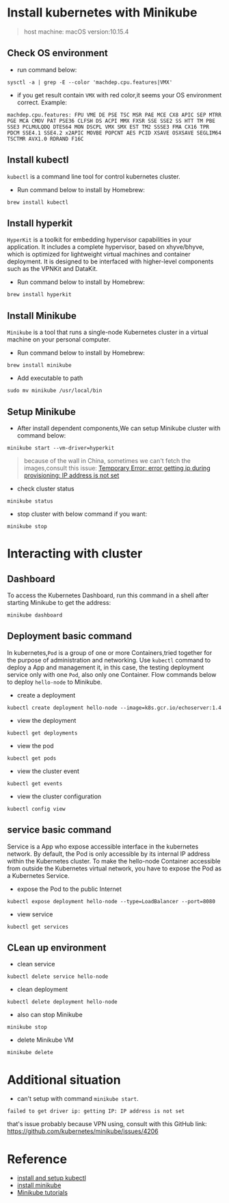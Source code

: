 # Install kubernetes with Minikube
> host machine: macOS version:10.15.4 

## Check OS environment 
- run command below:
```shell 
sysctl -a | grep -E --color 'machdep.cpu.features|VMX'
```
- if you get result contain `VMX` with red color,it seems your OS environment correct. Example:
```
machdep.cpu.features: FPU VME DE PSE TSC MSR PAE MCE CX8 APIC SEP MTRR PGE MCA CMOV PAT PSE36 CLFSH DS ACPI MMX FXSR SSE SSE2 SS HTT TM PBE SSE3 PCLMULQDQ DTES64 MON DSCPL VMX SMX EST TM2 SSSE3 FMA CX16 TPR PDCM SSE4.1 SSE4.2 x2APIC MOVBE POPCNT AES PCID XSAVE OSXSAVE SEGLIM64 TSCTMR AVX1.0 RDRAND F16C
``` 

## Install kubectl
`kubectl` is a command line tool for control kubernetes cluster. 
- Run command below to install by Homebrew:
```shell
brew install kubectl
```

## Install hyperkit
`HyperKit` is a toolkit for embedding hypervisor capabilities in your application. It includes a complete hypervisor, based on xhyve/bhyve, which is optimized for lightweight virtual machines and container deployment. It is designed to be interfaced with higher-level components such as the VPNKit and DataKit. 
- Run command below to install by Homebrew:
```shell
brew install hyperkit
```

## Install Minikube
`Minikube` is a tool that runs a single-node Kubernetes cluster in a virtual machine on your personal computer. 
- Run command below to install by Homebrew:
```shell 
brew install minikube
```
- Add executable to path 
```shell 
sudo mv minikube /usr/local/bin
```

## Setup Minikube
- After install dependent components,We can setup Minikube cluster with command below:
```shell
minikube start --vm-driver=hyperkit
```
>because of the wall in China, sometimes we can't fetch the images,consult this issue: [Temporary Error: error getting ip during provisioning: IP address is not set](https://github.com/kubernetes/minikube/issues/7888)
- check cluster status
```shell
minikube status
```
- stop cluster with below command if you want:
```shell 
minikube stop
```

# Interacting with cluster 

## Dashboard
To access the Kubernetes Dashboard, run this command in a shell after starting Minikube to get the address:
```shell 
minikube dashboard
```

## Deployment basic command 
In kubernetes,`Pod` is a group of one or more Containers,tried together for the purpose of administration and networking. Use `kubectl` command to deploy a App and management it, in this case, the testing deployment service only with one `Pod`, also only one Container. Flow commands below to deploy `hello-node` to Minikube.

- create a deployment 
```shell 
kubectl create deployment hello-node --image=k8s.gcr.io/echoserver:1.4
```
- view the deployment 
```shell 
kubectl get deployments
```
- view the pod 
```shell 
kubectl get pods
```
- view the cluster event 
```shell
kubectl get events
```
- view the cluster configuration 
```shell 
kubectl config view
```

## service basic command
Service is a App who expose accessible interface in the kubernetes network.
By default, the Pod is only accessible by its internal IP address within the Kubernetes cluster. To make the hello-node Container accessible from outside the Kubernetes virtual network, you have to expose the Pod as a Kubernetes Service.

- expose the Pod to the public Internet 
```shell
kubectl expose deployment hello-node --type=LoadBalancer --port=8080
```
- view service 
```shell
kubectl get services
```

## CLean up environment 
- clean service 
```shell 
kubectl delete service hello-node
``` 
- clean deployment 
```shell 
kubectl delete deployment hello-node
``` 
- also can stop Minikube 
```shell 
minikube stop
```
- delete Minikube VM 
```shell
minikube delete
```

# Additional situation 
- can't setup with command `minikube start`.
```shell 
failed to get driver ip: getting IP: IP address is not set
```
that's issue probably because VPN using, consult with this GitHub link: https://github.com/kubernetes/minikube/issues/4206

# Reference 
- [install and setup kubectl](https://kubernetes.io/docs/tasks/tools/install-kubectl/#install-kubectl-on-macos)
- [install minikube](https://kubernetes.io/docs/tasks/tools/install-minikube/)
- [Minikube tutorials](https://kubernetes.io/docs/tutorials/hello-minikube/)